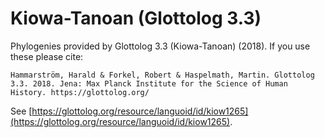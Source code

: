 # Kiowa-Tanoan (Glottolog 3.3)

Phylogenies provided by Glottolog 3.3 (Kiowa-Tanoan) (2018). If you use these please cite:

```
Hammarström, Harald & Forkel, Robert & Haspelmath, Martin. Glottolog 3.3. 2018. Jena: Max Planck Institute for the Science of Human History. https://glottolog.org/
```

See  [https://glottolog.org/resource/languoid/id/kiow1265](https://glottolog.org/resource/languoid/id/kiow1265).

